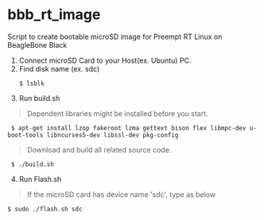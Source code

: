 # bbb_rt_image
Script to create bootable microSD image for Preempt RT Linux on BeagleBone Black

1. Connect microSD Card to your Host(ex. Ubuntu) PC.
2. Find disk name (ex. sdc)
   ```
   $ lsblk
   ```
3. Run build.sh
> Dependent libraries might be installed before you start.
   ```
    $ apt-get install lzop fakeroot lzma gettext bison flex libmpc-dev u-boot-tools libncurses5-dev libssl-dev pkg-config
   ```
    
> Download and build all related source code.
   ```
    $ ./build.sh
   ```
   
  
4. Run Flash.sh
> If the microSD card has device name 'sdc', type as below
```
$ sudo ./flash.sh sdc
```
